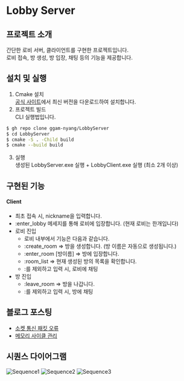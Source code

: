 # Lobby Server

## 프로젝트 소개
간단한 로비 서버, 클라이언트를 구현한 프로젝트입니다.  
로비 접속, 방 생성, 방 입장, 채팅 등의 기능을 제공합니다. 


## 설치 및 실행
1. Cmake 설치  
   [공식 사이트](https://cmake.org/download/)에서 최신 버전을 다운로드하여 설치합니다.
2. 프로젝트 빌드  
   CLI 실행법입니다.
```bash
$ gh repo clone ggam-nyang/LobbyServer
$ cd LobbyServer
$ cmake -S . -Child build
$ cmake --build build
```

3. 실행  
   생성된 LobbyServer.exe 실행 + LobbyClient.exe 실행 (최소 2개 이상)

## 구현된 기능
#### Client
- 최초 접속 시, nickname을 입력합니다.
- :enter_lobby  메세지를 통해 로비에 입장합니다. (현재 로비는 한개입니다)
- 로비 진입
  - 로비 내부에서 기능은 다음과 같습니다.
  - :create_room => 방을 생성합니다. (방 이름은 자동으로 생성됩니다.)
  - :enter_room [방이름] => 방에 입장합니다.
  - :room_list => 현재 생성된 방의 목록을 확인합니다.
  - :를 제외하고 입력 시, 로비에 채팅
- 방 진입
  - :leave_room => 방을 나갑니다.
  - :를 제외하고 입력 시, 방에 채팅

## 블로그 포스팅
- [소켓 통신 패킷 오류](https://ggam-nyang.github.io/c++/PacketProcess/)
- [메모리 사이클 관리](https://ggam-nyang.github.io/c++/MemoryCycle/)

## 시퀀스 다이어그램
![Sequence1](assets/sequence1.png)
![Sequence2](assets/sequence2.png)
![Sequence3](assets/sequence3.png)